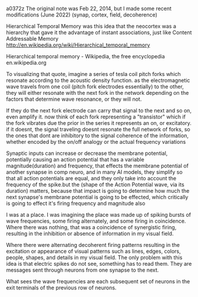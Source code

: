 a0372z
The original note was Feb 22, 2014, but I made some recent modifications (June 2022)
(synap, cortex, field, decoherence)

Hierarchical Temporal Memory was this idea that the neocortex was a hierarchy that gave it the advantage of instant associations, just like Content Addressable Memory
http://en.wikipedia.org/wiki/Hierarchical_temporal_memory

Hierarchical temporal memory - Wikipedia, the free encyclopedia
en.wikipedia.org

To visualizing that quote, imagine a series of tesla coil pitch forks which resonate according to the acoustic density function. as the electromagnetic wave travels from one coil (pitch fork electrodes essentially) to the other, they will either resonate with the next fork in the network depending on the factors that determine wave resonance, or they will not.

If they do the next fork electrode can carry that signal to the next and so on, even amplify it. now think of each fork representing a "transistor" which if the fork vibrates due the prior in the series it represents an on, or excitatory. if it doesnt, the signal traveling doesnt resonate the full network of forks, so the ones that dont are inhibitory to the signal coherence of the information, whether encoded by the on/off analogy or the actual frequency variations

Synaptic inputs can increase or decrease the membrane potential, potentially causing an action potential that has a variable magnitude(duration) and frequency, that effects the membrane potential of another synapse
in comp neuro, and in many AI models, they simplify so that all action potentials are equal, and they only take into account the frequency of the spike.but the (shape of the Action Potential wave, via its duration) matters, because that impact is going to determine how much the next synapse's membrane potential is going to be effected, which critically is going to effect it's firing frequency and magnitude also

I was at a place. I was imagining the place was made up of spiking bursts of wave frequencies, some firing alternately, and some firing in coincidence. Where there was nothing, that was a coincidence of synergistic firing, resulting in the inhibition or absence of information in my visual field.

Where there were alternating decoherent firing patterns resulting in the excitation or appearance of visual patterns such as lines, edges, colors, people, shapes, and details in my visual field. The only problem with this idea is that electric spikes do not see, something has to read them. They are messages sent through neurons from one synapse to the next.

What sees the wave frequencies are each subsequent set of neurons in the exit terminals of the previous row of neurons.
